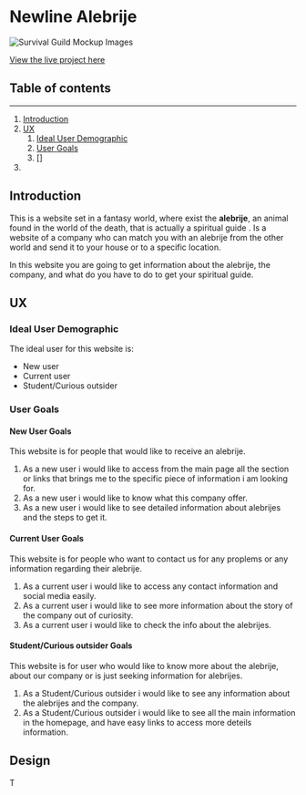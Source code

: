 # Newline Alebrije

![Survival Guild Mockup Images]()

[View the live project here]()

## Table of contents
***
1. [Introduction](#Introduction)
2. [UX](#UX)
    1. [Ideal User Demographic](#Ideal-User-Demographic)
    2. [User Goals](#User-Goals)
    3. []
3.     

## Introduction
This is a website set in a fantasy world, where exist the **alebrije**, an animal found in the world of the death, that is actually a spiritual guide . Is a website of a company who can match you with an alebrije from the other world and send it to your house or to a specific location.

In this website you are going to get information about the alebrije, the company, and what do you have to do to get your spiritual guide.

## UX
### Ideal User Demographic
The ideal user for this website is:
* New user
* Current user
* Student/Curious outsider 

### User Goals
#### New User Goals
This website is for people that would like to receive an alebrije.
1. As a new user i would like to access from the main page all the section or links that brings me to the specific piece of information i am looking for.
2. As a new user i would like to know what this company offer.
3. As a new user i would like to see detailed information about alebrijes and the steps to get it.

#### Current User Goals
This website is for people who want to contact us for any proplems or any information regarding their alebrije.
1. As a current user i would like to access any contact information and social media easily.
2. As a current user i would like to see more information about the story of the company out of curiosity.
3. As a current user i would like to check the info about the alebrijes.

#### Student/Curious outsider Goals
This website is for user who would like to know more about the alebrije, about our company or is just seeking information for alebrijes.
1. As a Student/Curious outsider i would like to see any information about the alebrijes and the company.
2. As a Student/Curious outsider i would like to see all the main information in the homepage, and have easy links to access more deteils information.

## Design
T
